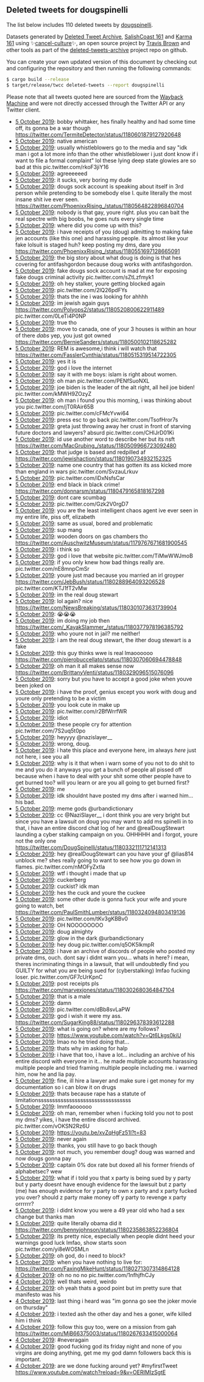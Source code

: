 ## Deleted tweets for dougspinelli

The list below includes 110 deleted tweets by
[dougspinelli](https://twitter.com/dougspinelli).



Datasets generated by [Deleted Tweet Archive](https://twitter.com/deletedtweet161), 
[SalishCoast 161](https://twitter.com/SalishCoastA) and [Karma 161](https://twitter.com/KarmaOneSixOne) 
using ✨[cancel-culture](https://github.com/travisbrown/cancel-culture)✨, an open source project by 
[Travis Brown](https://twitter.com/travisbrown) and other tools as part of the 
[deleted-tweets-archive](https://github.com/salcoast/deleted-tweets-archive/) project repo on github.

You can create your own updated version of this document by checking out and configuring the
repository and then running the following commands:

```bash
$ cargo build --release
$ target/release/twcc deleted-tweets --report dougspinelli
```

Please note that all tweets quoted here are sourced from the
[Wayback Machine](https://web.archive.org) and were not directly accessed through the Twitter API or
any Twitter client.

* [ 5 October 2019](https://web.archive.org/web/20191005220434/https://twitter.com/DougSpinelli/status/1180603081462927363): bobby whittaker, hes finally healthy and had some time off, its gonna be a war though https://twitter.com/TermiteDetector/status/1180601879127920648
* [ 5 October 2019](https://web.archive.org/web/20191005212926/https://twitter.com/DougSpinelli/status/1180593133735665667): native american
* [ 5 October 2019](https://web.archive.org/web/20191005211755/https://twitter.com/DougSpinelli/status/1180592367272742920): usually whistleblowers go to the media and say "idk man i got a lot more info than the other whistleblower i just dont know if i want to file a formal complaint"  lol these lying deep state glowies are so bad at this pic.twitter.com/rkoF3jiY16
* [ 5 October 2019](https://web.archive.org/web/20191005212343/https://twitter.com/DougSpinelli/status/1180591639263207425): agreeeeeed
* [ 5 October 2019](https://web.archive.org/web/20191005203637/https://twitter.com/DougSpinelli/status/1180578255885103104): it sucks, very boring my dude
* [ 5 October 2019](https://web.archive.org/web/20191005194357/https://twitter.com/DougSpinelli/status/1180565670922248192): dougs sock account is speaking about itself in 3rd person while pretending to be somebody else l.  quite literally the most insane shit ive ever seen. https://twitter.com/PhoenixxRising_/status/1180564822896840704
* [ 5 October 2019](https://web.archive.org/web/20191005192610/https://twitter.com/DougSpinelli/status/1180558529167597571): nobody is that gay, youre right.  plus you can bait the real spectre with big boobs, he goes nuts every single time
* [ 5 October 2019](https://web.archive.org/web/20191005190548/https://twitter.com/DougSpinelli/status/1180557258167635970): where did you come up with this?
* [ 5 October 2019](https://web.archive.org/web/20191005185601/https://twitter.com/DougSpinelli/status/1180556508892934145): i have receipts of you (doug) admitting to making fake jen accounts (like this one) and harassing people. its almost like your fake lolsuit is staged huh? keep posting my dms, dare you https://twitter.com/PhoenixxRising_/status/1180551697128665091
* [ 5 October 2019](https://web.archive.org/web/20191005181226/https://twitter.com/DougSpinelli/status/1180542938029408256): the big story about what doug is doing is that hes covering for antifashgordon  because doug works with antifashgordon.
* [ 5 October 2019](https://web.archive.org/web/20191005182042/https://twitter.com/DougSpinelli/status/1180537916575162369): fake dougs sock account is mad at me for exposing fake dougs criminal activity pic.twitter.com/sZtLzfmyk1
* [ 5 October 2019](https://web.archive.org/web/20191005180826/https://twitter.com/DougSpinelli/status/1180537140679184384): oh hey stalker, youre getting blocked again
* [ 5 October 2019](https://web.archive.org/web/20191005173542/https://twitter.com/DougSpinelli/status/1180531275121283077): pic.twitter.com/2lQ26pdFYs
* [ 5 October 2019](https://web.archive.org/web/20191005183204/https://twitter.com/DougSpinelli/status/1180531352002859009): thats the ine i was looking for ahhhh
* [ 5 October 2019](https://web.archive.org/web/20191005173542/https://twitter.com/DougSpinelli/status/1180531275121283077): im jewish again guys  https://twitter.com/Polyops2/status/1180520800622911489  pic.twitter.com/0LeTi4P0NP
* [ 5 October 2019](https://web.archive.org/web/20191005162548/https://twitter.com/DougSpinelli/status/1180514293625888768): true tho
* [ 5 October 2019](https://web.archive.org/web/20191005163039/https://twitter.com/DougSpinelli/status/1180515995519213570): move to canada, one of your 3 houses is within an hour of there  *dabs*  yep, you just got owned https://twitter.com/BernieSanders/status/1180500102118625282
* [ 5 October 2019](https://web.archive.org/web/20191005162927/https://twitter.com/DougSpinelli/status/1180515666274729985): REM is awesome,i think i will watch that https://twitter.com/FasslerCynthia/status/1180515319514722305
* [ 5 October 2019](https://web.archive.org/web/20191005162548/https://twitter.com/DougSpinelli/status/1180514293625888768): yes it is
* [ 5 October 2019](https://web.archive.org/web/20191005170053/https://twitter.com/DougSpinelli/status/1180513253895618560): god i love the internet
* [ 5 October 2019](https://web.archive.org/web/20191005163149/https://twitter.com/DougSpinelli/status/1180513929941995525): say it with me boys:  islam is right about women.
* [ 5 October 2019](https://web.archive.org/web/20191005163319/https://twitter.com/DougSpinelli/status/1180513832403427329): oh man pic.twitter.com/PENfSuoNXL
* [ 5 October 2019](https://web.archive.org/web/20191005171352/https://twitter.com/DougSpinelli/status/1180513546976800768): joe biden is the leader of the alt right, all heil joe biden! pic.twitter.com/kMWH9ZOzyZ
* [ 5 October 2019](https://web.archive.org/web/20191005170053/https://twitter.com/DougSpinelli/status/1180513253895618560): oh man i found you this morning, i was thinking about you pic.twitter.com/jT0RAir65B
* [ 5 October 2019](https://web.archive.org/web/20191005160316/https://twitter.com/DougSpinelli/status/1180511097197121537): pic.twitter.com/cFMcYvwi64
* [ 5 October 2019](https://web.archive.org/web/20191005163855/https://twitter.com/DougSpinelli/status/1180511299916222464): press esc to go back pic.twitter.com/TsofHror7s
* [ 5 October 2019](https://web.archive.org/web/20191005160316/https://twitter.com/DougSpinelli/status/1180511097197121537): greta just throwing away her crust in front of starving future doctors and lawyers? absurd pic.twitter.com/CHlJrD01Ki
* [ 5 October 2019](https://web.archive.org/web/20191005161454/https://twitter.com/DougSpinelli/status/1180510777951899648): id use another word to describe her but its nsft https://twitter.com/MacGrubing_/status/1180509966723092480
* [ 5 October 2019](https://web.archive.org/web/20191005153754/https://twitter.com/DougSpinelli/status/1180501383067373575): that judge is based and redpilled af https://twitter.com/jewishaction/status/1180190734932152325
* [ 5 October 2019](https://web.archive.org/web/20191005165152/https://twitter.com/DougSpinelli/status/1180497089312284673): name one country that has gotten its ass kicked more than england in wars pic.twitter.com/SvzauLrkuv
* [ 5 October 2019](https://web.archive.org/web/20191005150519/https://twitter.com/DougSpinelli/status/1180496723036299264): pic.twitter.com/iDxNsfsCar
* [ 5 October 2019](https://web.archive.org/web/20191005151744/https://twitter.com/DougSpinelli/status/1180496656351010817): end black in black crime! https://twitter.com/donnarsm/status/1180479165818167298
* [ 5 October 2019](https://web.archive.org/web/20191005163359/https://twitter.com/DougSpinelli/status/1180496504294912001): dont care scumbag
* [ 5 October 2019](https://web.archive.org/web/20191005150949/https://twitter.com/DougSpinelli/status/1180495024762626048): pic.twitter.com/Gzk2V0rgD7
* [ 5 October 2019](https://web.archive.org/web/20191005163359/https://twitter.com/DougSpinelli/status/1180496504294912001): you are the least intelligent chaos agent ive ever seen in my entire life, piss off, elizabeth
* [ 5 October 2019](https://web.archive.org/web/20191005143423/https://twitter.com/DougSpinelli/status/1180489825276825601): same as usual, bored and problematic
* [ 5 October 2019](https://web.archive.org/web/20191005143423/https://twitter.com/DougSpinelli/status/1180489825276825601): sup mang
* [ 5 October 2019](https://web.archive.org/web/20191005144309/https://twitter.com/DougSpinelli/status/1180485358896717824): wooden doors on gas chambers tho  https://twitter.com/AuschwitzMuseum/status/1179767671681900545
* [ 5 October 2019](https://web.archive.org/web/20191005141537/https://twitter.com/DougSpinelli/status/1180483865724571648): i think so
* [ 5 October 2019](https://web.archive.org/web/20191005142301/https://twitter.com/DougSpinelli/status/1180479981828358145): god i love that website pic.twitter.com/TiMwWWJmoB
* [ 5 October 2019](https://web.archive.org/web/20191005133331/https://twitter.com/DougSpinelli/status/1180474021789523968): if you only knew how bad things really are. pic.twitter.com/nE8mnpCmSr
* [ 5 October 2019](https://web.archive.org/web/20191005134248/https://twitter.com/DougSpinelli/status/1180473298162978821): youre just mad because you married an irl groyper  https://twitter.com/JebBush/status/1180288964093206528  pic.twitter.com/KTJ1fT2vMw
* [ 5 October 2019](https://web.archive.org/web/20191005133341/https://twitter.com/DougSpinelli/status/1180468073469562880): im the real doug stewart
* [ 5 October 2019](https://web.archive.org/web/20191005134123/https://twitter.com/DougSpinelli/status/1180470905228709888): lol again? nice https://twitter.com/NewsBreaking/status/1180301073631739904
* [ 5 October 2019](https://web.archive.org/web/20191005132653/https://twitter.com/DougSpinelli/status/1180469344070975488): 😭😭😭
* [ 5 October 2019](https://web.archive.org/web/20191005133922/https://twitter.com/DougSpinelli/status/1180469138105491457): im doing my job then https://twitter.com/_KayakSIammer_/status/1180377978196385792
* [ 5 October 2019](https://web.archive.org/web/20191005132051/https://twitter.com/DougSpinelli/status/1180468248883732480): who youre not in jail? me neither!
* [ 5 October 2019](https://web.archive.org/web/20191005133341/https://twitter.com/DougSpinelli/status/1180468073469562880): i am the real doug stewart, the ither doug stewart is a fake
* [ 5 October 2019](https://web.archive.org/web/20191005065534/https://twitter.com/DougSpinelli/status/1180362897618341893): this guy thinks wwe is real lmaoooooo https://twitter.com/pierobuccellato/status/1180307060694478848
* [ 5 October 2019](https://web.archive.org/web/20191005051231/https://twitter.com/DougSpinelli/status/1180343551609180161): oh man it all makes sense now https://twitter.com/BrittanyVenti/status/1180329096515076096
* [ 5 October 2019](https://web.archive.org/web/20191005045549/https://twitter.com/DougSpinelli/status/1180342522431901703): sorry but you have to accept a good joke when youve been joked on
* [ 5 October 2019](https://web.archive.org/web/20191005045521/https://twitter.com/DougSpinelli/status/1180341260722331649): i have the proof, genius  except you work with doug and youre only pretending to be a victim
* [ 5 October 2019](https://web.archive.org/web/20191005044546/https://twitter.com/DougSpinelli/status/1180340507370835968): you look cute in make up
* [ 5 October 2019](https://web.archive.org/web/20191005044640/https://twitter.com/DougSpinelli/status/1180340428878553088): pic.twitter.com/r2BfWrrfWR
* [ 5 October 2019](https://web.archive.org/web/20191005044707/https://twitter.com/DougSpinelli/status/1180339204951363584): idiot
* [ 5 October 2019](https://web.archive.org/web/20191005043400/https://twitter.com/DougSpinelli/status/1180337764585414656): these people cry for attention pic.twitter.com/7S2uq5t0po
* [ 5 October 2019](https://web.archive.org/web/20191005042136/https://twitter.com/DougSpinelli/status/1180337216431763456): heyyyy @nazislayer__
* [ 5 October 2019](https://web.archive.org/web/20191005044107/https://twitter.com/DougSpinelli/status/1180336811530489856): wrong, doug.
* [ 5 October 2019](https://web.archive.org/web/20191005042849/https://twitter.com/DougSpinelli/status/1180336108619599872): i hate this place and everyone here, im always *here* just not here, i see you all
* [ 5 October 2019](https://web.archive.org/web/20191005041147/https://twitter.com/DougSpinelli/status/1180334560057446401): why is it that when i warn some of you not to do shit to me and you do it anyways you get a bunch of people all pissed off because when i have to deal with your shit some other people have to get burned too?  will you learn or are you all going to get burned first?
* [ 5 October 2019](https://web.archive.org/web/20191005040923/https://twitter.com/DougSpinelli/status/1180333632256434176): me
* [ 5 October 2019](https://web.archive.org/web/20191005040449/https://twitter.com/DougSpinelli/status/1180332111712141313): idk shouldnt have posted my dms after i warned him... his bad.
* [ 5 October 2019](https://web.archive.org/web/20191005040720/https://twitter.com/DougSpinelli/status/1180332659618320384): meme gods  @urbandictionary
* [ 5 October 2019](https://web.archive.org/web/20191005041625/https://twitter.com/DougSpinelli/status/1180332538151231495): cc @NaziSlayer__ i dont think you are very bright but since you have a lawsuit on doug you may want to add ms spinelli in to that, i have an entire discord chat log of her and  @realDougStewart  launding a cyber stalking campaign on you.  OHHHHH and i forgot, youre not the only one https://twitter.com/DougSpinelli/status/1180332111712141313
* [ 5 October 2019](https://web.archive.org/web/20191005040449/https://twitter.com/DougSpinelli/status/1180332111712141313): hey  @realDougStewart  can you have your gf  @lias814  unblock me? shes really going to want to see how you go down in flames. pic.twitter.com/nMOFyZxtla
* [ 5 October 2019](https://web.archive.org/web/20191005035906/https://twitter.com/DougSpinelli/status/1180329157382885376): wtf i thought i made that up
* [ 5 October 2019](https://web.archive.org/web/20191005035210/https://twitter.com/DougSpinelli/status/1180326610014265346): cuckerberg
* [ 5 October 2019](https://web.archive.org/web/20191005035210/https://twitter.com/DougSpinelli/status/1180326610014265346): cuckist? idk man
* [ 5 October 2019](https://web.archive.org/web/20191005035210/https://twitter.com/DougSpinelli/status/1180326610014265346): hes the cuck and youre the cuckee
* [ 5 October 2019](https://web.archive.org/web/20191005035210/https://twitter.com/DougSpinelli/status/1180326610014265346): some other dude is gonna fuck your wife and youre going to watch, bet https://twitter.com/PaulSmithLumber/status/1180324094803419136
* [ 5 October 2019](https://web.archive.org/web/20191005024908/https://twitter.com/DougSpinelli/status/1180311718460841989): pic.twitter.com/tKv3gKBBv0
* [ 5 October 2019](https://web.archive.org/web/20191005024018/https://twitter.com/DougSpinelli/status/1180308374333923328): OH NOOOOOOOO
* [ 5 October 2019](https://web.archive.org/web/20191005023702/https://twitter.com/DougSpinelli/status/1180307705971593217): doug almighty
* [ 5 October 2019](https://web.archive.org/web/20191005022159/https://twitter.com/DougSpinelli/status/1180306400960040962): glow in the dark  @urbandictionary
* [ 5 October 2019](https://web.archive.org/web/20191005022938/https://twitter.com/DougSpinelli/status/1180305627631034368): hey doug pic.twitter.com/q5OK5lkmpR
* [ 5 October 2019](https://web.archive.org/web/20191005022738/https://twitter.com/DougSpinelli/status/1180303331962609664): i have an archive of discords of people who posted my private dms, ouch.  dont say i didnt warn you... whats in here?  i mean, theres incriminating things in a lawsuit, that will undoubtedly find you GUILTY for what you are being sued for (cyberstalking)  lmfao fucking loser. pic.twitter.com/GF7cUrKpnC
* [ 5 October 2019](https://web.archive.org/web/20191005020848/https://twitter.com/DougSpinelli/status/1180302980295340032): post receipts pls https://twitter.com/marvexjones/status/1180302680364847104
* [ 5 October 2019](https://web.archive.org/web/20191005020058/https://twitter.com/DougSpinelli/status/1180301641305731074): that is a male
* [ 5 October 2019](https://web.archive.org/web/20191005021907/https://twitter.com/DougSpinelli/status/1180301458257911808): damn
* [ 5 October 2019](https://web.archive.org/web/20191005015023/https://twitter.com/DougSpinelli/status/1180296014244335617): pic.twitter.com/dBb8svLaPW
* [ 5 October 2019](https://web.archive.org/web/20191005014802/https://twitter.com/DougSpinelli/status/1180296565723934720): god i wish it were my ass. https://twitter.com/SugarKing88/status/1180296378393612288
* [ 5 October 2019](https://web.archive.org/web/20191005015023/https://twitter.com/DougSpinelli/status/1180296014244335617): what is going on? where are my follows?
* [ 5 October 2019](https://web.archive.org/web/20191005013851/https://twitter.com/DougSpinelli/status/1180292866263932928): https://www.youtube.com/watch?v=Qt6Lkgs0kiU
* [ 5 October 2019](https://web.archive.org/web/20191005014045/https://twitter.com/DougSpinelli/status/1180291980934483968): lmao no he tried doing that...
* [ 5 October 2019](https://web.archive.org/web/20191005012537/https://twitter.com/DougSpinelli/status/1180291567619366913): thats why im asking for halp
* [ 5 October 2019](https://web.archive.org/web/20191005012142/https://twitter.com/DougSpinelli/status/1180289864400592898): i have that too, i have a lot... including an archive of his entire discord with everyone in it...  he made multiple accounts harassing multiple people and tried framing multiple people including me. i warned him, now he and lia pay.
* [ 5 October 2019](https://web.archive.org/web/20191005011948/https://twitter.com/DougSpinelli/status/1180288944803442688): fine, ill hire a lawyer and make sure i get money for my documentation so i can blow it on drugs
* [ 5 October 2019](https://web.archive.org/web/20191005012116/https://twitter.com/DougSpinelli/status/1180288842600988672): thats because rape has a statute of limitationsssssssssssssssssssssssssssssssss
* [ 5 October 2019](https://web.archive.org/web/20191005011842/https://twitter.com/DougSpinelli/status/1180288174578438145): lmmfaoooooo
* [ 5 October 2019](https://web.archive.org/web/20191005011256/https://twitter.com/DougSpinelli/status/1180286706530099201): oh man, remember when i fucking told you not to post my dms? yikes, i have the entire discord archived. pic.twitter.com/vOKSN2Rz6U
* [ 5 October 2019](https://web.archive.org/web/20191005010948/https://twitter.com/DougSpinelli/status/1180285978575097856): https://youtu.be/xvZqHgFz51I?t=83
* [ 5 October 2019](https://web.archive.org/web/20191005010227/https://twitter.com/DougSpinelli/status/1180285339182751744): never again
* [ 5 October 2019](https://web.archive.org/web/20191005010443/https://twitter.com/DougSpinelli/status/1180284092744683521): thanks, you still have to go back though
* [ 5 October 2019](https://web.archive.org/web/20191005005636/https://twitter.com/DougSpinelli/status/1180284020799750146): not much, you remember doug? doug was warned and now dougs gonna pay
* [ 5 October 2019](https://web.archive.org/web/20191005005228/https://twitter.com/DougSpinelli/status/1180283894131765248): captain 0% dox rate but doxed all his former friends of alphabetsec? wew
* [ 5 October 2019](https://web.archive.org/web/20191005004457/https://twitter.com/DougSpinelli/status/1180282195728056320): what if i told you that x party is being sued by y party but y party doesnt have enough evidence for the lawsuit but z party (me) has enough evidence for y party to own x party and x party fucked you over?  should z party make money off y party to revenge x party orrrrrr?
* [ 5 October 2019](https://web.archive.org/web/20191005004215/https://twitter.com/DougSpinelli/status/1180279639316533248): i didnt know you were a 49 year old who had a sex change but thanks man
* [ 5 October 2019](https://web.archive.org/web/20191005003914/https://twitter.com/DougSpinelli/status/1180280781559738368): quite literally obama did it https://twitter.com/bennyjohnson/status/1180235863852236804
* [ 5 October 2019](https://web.archive.org/web/20191005004215/https://twitter.com/DougSpinelli/status/1180279639316533248): its pretty nice, especially when people didnt heed your warnings  good luck lmfao, show starts soon pic.twitter.com/yi8eWOSMLn
* [ 5 October 2019](https://web.archive.org/web/20191005000544/https://twitter.com/DougSpinelli/status/1180272287582445568): oh god, do i need to block?
* [ 5 October 2019](https://web.archive.org/web/20191005000310/https://twitter.com/DougSpinelli/status/1180271436633645056): when you have nothing to live for: https://twitter.com/FaxingMikeHunt/status/1180271307314864128
* [ 4 October 2019](https://web.archive.org/web/20191005000502/https://twitter.com/DougSpinelli/status/1180271316705988614): oh no no no pic.twitter.com/1nfhjfhCJy
* [ 4 October 2019](https://web.archive.org/web/20191005000649/https://twitter.com/DougSpinelli/status/1180271095968124928): well thats weird, weirdo
* [ 4 October 2019](https://web.archive.org/web/20191004235724/https://twitter.com/DougSpinelli/status/1180268527166656517): oh yeah thats a good point but im pretty sure that manifesto was his
* [ 4 October 2019](https://web.archive.org/web/20191004235724/https://twitter.com/DougSpinelli/status/1180268527166656517): last thing i heard was "im gonna go see the joker movie on thursday"
* [ 4 October 2019](https://web.archive.org/web/20191004235450/https://twitter.com/DougSpinelli/status/1180267935627132928): i texted ash the other day and hes a goner, wife killed him i think
* [ 4 October 2019](https://web.archive.org/web/20191004235450/https://twitter.com/DougSpinelli/status/1180267935627132928): follow this guy too, were on a mission from gah https://twitter.com/MjB66375003/status/1180267633415000064
* [ 4 October 2019](https://web.archive.org/web/20191004235031/https://twitter.com/DougSpinelli/status/1180266462063276032): #neveragain
* [ 4 October 2019](https://web.archive.org/web/20191004234129/https://twitter.com/DougSpinelli/status/1180264459933294592): good fucking god its friday night and none of you virgins are doing anything, get me my god damn followers back this is important.
* [ 4 October 2019](https://web.archive.org/web/20191004232106/https://twitter.com/DougSpinelli/status/1180261418068783105): are we done fucking around yet?  #myfirstTweet  https://www.youtube.com/watch?reload=9&v=OERIMIzSgtE
